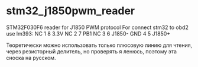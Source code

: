# stm32_j1850pwm_reader
STM32F030F6 reader for J1850 PWM protocol
For connect stm32 to obd2 use lm393:
 NC 1        8 3.3V
 NC 2        7 PB1
 NC 3        6 J1850-
GND 4        5 J1850+

Теоретически можно использовать только плюсовую линию для чтения, через резисторный делитель, но проверять я ленюсь, поэтому эта сноска на русском.

